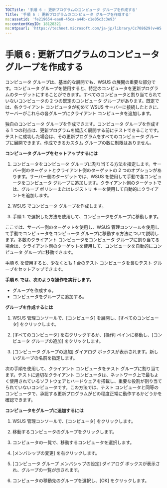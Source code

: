 ```yaml
---
TOCTitle: '手順 6 : 更新プログラムのコンピュータ グループを作成する'
Title: '手順 6 : 更新プログラムのコンピュータ グループを作成する'
ms:assetid: 'fe219654-eae8-45ca-a44b-c1e05c3c3e93'
ms:contentKeyID: 18128321
ms:mtpsurl: 'https://technet.microsoft.com/ja-jp/library/Cc708629(v=WS.10)'
---
```


手順 6 : 更新プログラムのコンピュータ グループを作成する
========================================================

コンピュータ グループは、基本的な展開でも、WSUS の展開の重要な部分です。コンピュータ グループを使用すると、特定のコンピュータを更新プログラムのターゲットにすることができます。すべてのコンピュータと割り当てられていないコンピュータの 2 つの既定のコンピュータ グループがあります。既定では、各クライアント コンピュータが初めて WSUS サーバーに接続したときに、サーバーがこれらの各グループにクライアント コンピュータを追加します。

独自のコンピュータ グループを作成できます。コンピュータ グループを作成する 1 つの利点は、更新プログラムを幅広く展開する前にテストできることです。テストに成功した場合は、その更新プログラムをすべてのコンピュータ グループに展開できます。作成できるカスタム グループの数に制限はありません。

**コンピュータ グループをセットアップするには**
1.  コンピュータをコンピュータ グループに割り当てる方法を指定します。サーバー側のターゲットとクライアント側のターゲットの 2 つのオプションがあります。サーバー側のターゲットでは、WSUS を使用して手動で各コンピュータをコンピュータ グループに追加します。クライアント側のターゲットでは、グループ ポリシーまたはレジストリ キーを使用して自動的にクライアントを追加します。

2.  WSUS でコンピュータ グループを作成します。

3.  手順 1. で選択した方法を使用して、コンピュータをグループに移動します。

ここでは、サーバー側のターゲットを使用し、WSUS 管理コンソールを使用して手動でコンピュータをコンピュータ グループに移動する方法について説明します。多数のクライアント コンピュータをコンピュータ グループに割り当てる場合は、クライアント側のターゲットを使用して、コンピュータを自動的にコンピュータ グループに移動できます。

手順 6. を使用すると、少なくとも 1 台のテスト コンピュータを含むテスト グループをセットアップできます。

**手順 6. では、次のような操作を実行します。**

-   グループを作成する。
-   コンピュータをグループに追加する。

**グループを作成するには**
1.  WSUS 管理コンソールで、\[コンピュータ\] を展開し、\[すべてのコンピュータ\] をクリックします。

2.  \[すべてのコンピュータ\] を右クリックするか、\[操作\] ペインに移動し、\[コンピュータ グループの追加\] をクリックします。

3.  \[コンピュータ グループの追加\] ダイアログ ボックスが表示されます。新しいグループの名前を指定します。

次の手順を使用して、クライアント コンピュータをテスト グループに割り当てます。テストに適切なクライアント コンピュータは、ネットワーク上で最もよく使用されているソフトウェアとハードウェアを搭載し、重要な役割が割り当てられていないコンピュータです。この方法では、テスト コンピュータと同等のコンピュータで、承認する更新プログラムがどの程度正常に動作するかどうかを確認できます。

**コンピュータをグループに追加するには**
1.  WSUS 管理コンソールで、\[コンピュータ\] をクリックします。

2.  移動するコンピュータのグループをクリックします。

3.  コンピュータの一覧で、移動するコンピュータを選択します。

4.  \[メンバシップの変更\] を右クリックします。

5.  \[コンピュータ グループ メンバシップの設定\] ダイアログ ボックスが表示され、グループの一覧が示されます。

6.  コンピュータの移動先のグループを選択し、\[OK\] をクリックします。
